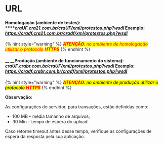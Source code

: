 # URL

#### **Homologação (ambiente de testes):** ****_**craUF**.cra21.com.br/**craUF**/xml/protestos.php?wsdl_ Exemplo: _https://cradf.cra21.com.br/cradf/xml/protestos.php?wsdl_

{% hint style="warning" %}
_<mark style="color:red;background-color:yellow;">**ATENÇÃO**</mark><mark style="color:red;background-color:yellow;">: no ambiente de homologação utilizar o protocolo</mark> <mark style="color:red;background-color:yellow;"></mark><mark style="color:red;background-color:yellow;">**HTTPS**</mark>_
{% endhint %}

#### __ __**Produção (ambiente de funcionamento do sistema):** _**craUF**.crabr.com.br/**craUF**/xml/protestos.php?wsdl_ Exemplo: _https://cradf.crabr.com.br/cradf/xml/protestos.php?wsdl_

{% hint style="warning" %}
_<mark style="background-color:yellow;"><mark style="color:red;">**ATENÇÃO**<mark style="color:red;"></mark><mark style="color:red;"><mark style="background-color:yellow;">: no ambiente de produção utilizar o protocolo<mark style="background-color:yellow;"></mark> <mark style="color:red;"></mark><mark style="color:red;"><mark style="color:red;background-color:yellow;"><mark style="color:red;background-color:yellow;"></mark> <mark style="color:red;background-color:yellow;"></mark><mark style="color:red;background-color:yellow;">**HTTPS**</mark>_
{% endhint %}

**Observação:**

As configurações do servidor, para transações, estão definidas como:

* 100 MB – média tamanho de arquivos;
* 30 Min – tempo de espera do upload.

Caso retorne timeout antes desse tempo, verifique as configurações de espera da resposta pela sua aplicação.
